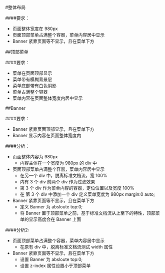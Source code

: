 #整体布局

####要求：
+ 页面整体宽度在 980px
+ 页面顶部菜单占满整个容器，菜单内容居中显示
+ Banner 紧靠页面等不显示，且在菜单下方


##顶部菜单

####要求：
+ 菜单在页面顶部显示
+ 菜单带有模糊背景层
+ 菜单底部带有白色阴影
+ 菜单占满整个容器
+ 菜单内容在页面整体宽度内居中显示


##Banner

####要求：
+ Banner 紧靠页面顶部显示，且在菜单下方
+ Banner 显示内容在页面整体宽度内


####分析：
+ 页面整体内容为 980px
    + 内容主体在一个宽度为 980px 的 div 中
+ 页面顶部菜单占满整个容器，菜单内容居中显示
    + 在另一个 div 中，脱离标准文档流，宽 100%
    + 内有 3 个 div 前两个 div 作为过滤效果
    + 第 3 个 div 作为菜单内容的容器，定位位置以及宽度 100%
    + 在 第 3 个 div 中添加一个 div 定义菜单宽度为 980px margin:0 auto;
+ Banner 紧靠页面等不显示，且在菜单下方
    + 定义 Banner 为 absloute top:0;
    + 将 Banner 置于顶部菜单之前，基于标准文档流从上至下的特性，顶部菜单的显示高度会在 Banner 上面

####分析2:
+ 页面顶部菜单占满整个容器，菜单内容居中显示
    + 在原有 div 中，脱离标准文档流测试 width 属性
+ Banner 紧靠页面等不显示，且在菜单下方
    + 设置 Banner 为 absloute top:0;
    + 设置 z-index 属性设置小于顶部菜单